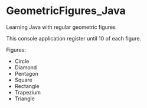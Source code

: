 # GeometricFigures_Java
Learning Java with regular geometric figures

This console application register until 10 of each figure.

Figures:
- Circle
- Diamond
- Pentagon
- Square
- Rectangle
- Trapezium
- Triangle
